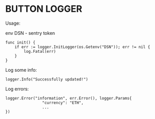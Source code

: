 # BUTTON LOGGER

Usage:

env DSN - sentry token

```
func init() {
	if err := logger.InitLogger(os.Getenv("DSN")); err != nil {
		log.Fatal(err)
	}
}
```

Log some info:
```
logger.Info("Successfully updated!")
```

Log errors:
```
logger.Error("information", err.Error(), logger.Params{
				"currency": "ETH",
                ...
})
```
